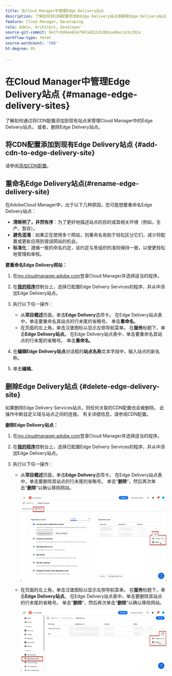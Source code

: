 ```yaml
---
title: 在Cloud Manager中管理Edge Delivery站点
description: 了解如何将CDN配置添加到Edge Delivery站点或删除Edge Delivery站点。
feature: Cloud Manager, Developing
role: Admin, Architect, Developer
source-git-commit: 8e2fc0d4ee82e79d1a822a528b1a46acce3c192a
workflow-type: tm+mt
source-wordcount: '508'
ht-degree: 0%

---
```


# 在Cloud Manager中管理Edge Delivery站点 {#manage-edge-delivery-sites}

了解如何通过将CDN配置添加到现有站点来管理Cloud Manager中的Edge Delivery站点。 或者，删除Edge Delivery站点。

## 将CDN配置添加到现有Edge Delivery站点 {#add-cdn-to-edge-delivery-site}

请参阅[添加CDN配置](/help/implementing/cloud-manager/cdn-configurations/add-cdn-config.md)。

## 重命名Edge Delivery站点(#rename-edge-delivery-site)

在AdobeCloud Manager中，出于以下几种原因，您可能想要重命名Edge Delivery站点：

* **清晰明了，井然有序**：为了更好地描述站点的目的或其相关环境（例如，生产、暂存）。
* **避免混淆**：如果正在使用多个网站，则重命名有助于轻松区分它们，减少将配置或更新应用到错误网站的机会。
* **标准化**：遵循一致的命名约定，该约定与贵组织的准则保持一致，以便更轻松地管理和审核。

**要重命名Edge Delivery网站：**

1. 在[my.cloudmanager.adobe.com](https://my.cloudmanager.adobe.com/)登录Cloud Manager并选择适当的程序。
1. 在&#x200B;**[我的程序](/help/implementing/cloud-manager/navigation.md#my-programs)**&#x200B;控制台上，选择已配置Edge Delivery Services的程序，并从中添加Edge Delivery站点。
1. 执行以下任一操作：

   * 从&#x200B;**项目概述**&#x200B;页面，单击&#x200B;**Edge Delivery**选项卡。 在Edge Delivery站点表中，单击要重命名其站点的行末尾的省略号。
单击**重命名**。
   * 在页面的左上角，单击汉堡图标以显示左侧导航菜单。 在&#x200B;**服务**&#x200B;标题下，单击&#x200B;**Edge Delivery站点**。
在Edge Delivery站点表中，单击要重命名其站点的行末尾的省略号。 单击**重命名**。

1. 在&#x200B;**编辑Edge Delivery站点**&#x200B;对话框的&#x200B;**站点名称**&#x200B;文本字段中，输入站点的新名称。

1. 单击&#x200B;**编辑**。

## 删除Edge Delivery站点 {#delete-edge-delivery-site}

如果删除Edge Delivery Services站点，则任何关联的CDN配置也会被删除。 此操作中断自定义域与站点之间的连接。 有关详细信息，请参阅CDN配置。<!-- https://wiki.corp.adobe.com/display/DMSArchitecture/%5BKT%5D+Cloud+Manager+2024.9.0+Release -->

**删除Edge Delivery站点：**

1. 在[my.cloudmanager.adobe.com](https://my.cloudmanager.adobe.com/)登录Cloud Manager并选择适当的程序。
1. 在&#x200B;**[我的程序](/help/implementing/cloud-manager/navigation.md#my-programs)**&#x200B;控制台上，选择已配置Edge Delivery Services的程序，并从中添加Edge Delivery站点。
1. 执行以下任一操作：

   * 从&#x200B;**项目概述**&#x200B;页面，单击&#x200B;**Edge Delivery**选项卡。 在Edge Delivery站点表中，单击要删除其站点的行末尾的省略号。
单击“**删除**”，然后再次单击“**删除**”以确认移除网站。

     ![从Edge Delivery选项卡添加Edge Delivery站点](/help/implementing/cloud-manager/assets/cm-eds-delete1.png)

   * 在页面的左上角，单击汉堡图标以显示左侧导航菜单。 在&#x200B;**服务**&#x200B;标题下，单击&#x200B;**Edge Delivery站点**。
在Edge Delivery站点表中，单击要删除其站点的行末尾的省略号。 单击“**删除**”，然后再次单击“**删除**”以确认移除网站。


     ![从Edge Delivery站点添加Edge Delivery站点按钮](/help/implementing/cloud-manager/assets/cm-eds-delete2.png)